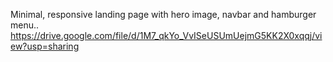 Minimal, responsive landing page with hero image, navbar and hamburger menu..
https://drive.google.com/file/d/1M7_qkYo_VvISeUSUmUejmG5KK2X0xqqj/view?usp=sharing
